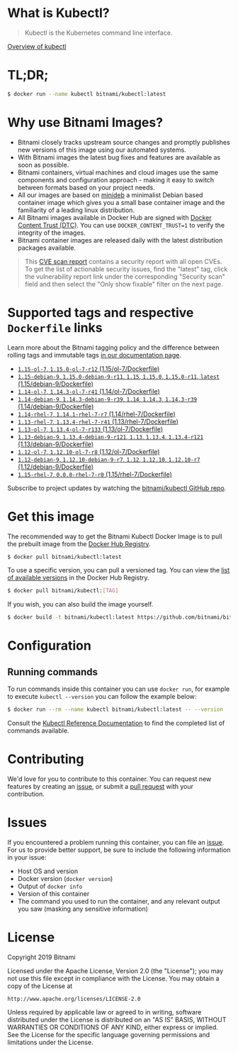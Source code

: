 
# What is Kubectl?

> Kubectl is the Kubernetes command line interface.

[Overview of kubectl](https://kubernetes.io/docs/reference/kubectl/overview/)

# TL;DR;

```bash
$ docker run --name kubectl bitnami/kubectl:latest
```

# Why use Bitnami Images?

* Bitnami closely tracks upstream source changes and promptly publishes new versions of this image using our automated systems.
* With Bitnami images the latest bug fixes and features are available as soon as possible.
* Bitnami containers, virtual machines and cloud images use the same components and configuration approach - making it easy to switch between formats based on your project needs.
* All our images are based on [minideb](https://github.com/bitnami/minideb) a minimalist Debian based container image which gives you a small base container image and the familiarity of a leading linux distribution.
* All Bitnami images available in Docker Hub are signed with [Docker Content Trust (DTC)](https://docs.docker.com/engine/security/trust/content_trust/). You can use `DOCKER_CONTENT_TRUST=1` to verify the integrity of the images.
* Bitnami container images are released daily with the latest distribution packages available.


> This [CVE scan report](https://quay.io/repository/bitnami/kubectl?tab=tags) contains a security report with all open CVEs. To get the list of actionable security issues, find the "latest" tag, click the vulnerability report link under the corresponding "Security scan" field and then select the "Only show fixable" filter on the next page.

# Supported tags and respective `Dockerfile` links

Learn more about the Bitnami tagging policy and the difference between rolling tags and immutable tags [in our documentation page](https://docs.bitnami.com/containers/how-to/understand-rolling-tags-containers/).


* [`1.15-ol-7`, `1.15.0-ol-7-r12` (1.15/ol-7/Dockerfile)](https://github.com/bitnami/bitnami-docker-kubectl/blob/1.15.0-ol-7-r12/1.15/ol-7/Dockerfile)
* [`1.15-debian-9`, `1.15.0-debian-9-r11`, `1.15`, `1.15.0`, `1.15.0-r11`, `latest` (1.15/debian-9/Dockerfile)](https://github.com/bitnami/bitnami-docker-kubectl/blob/1.15.0-debian-9-r11/1.15/debian-9/Dockerfile)
* [`1.14-ol-7`, `1.14.3-ol-7-r41` (1.14/ol-7/Dockerfile)](https://github.com/bitnami/bitnami-docker-kubectl/blob/1.14.3-ol-7-r41/1.14/ol-7/Dockerfile)
* [`1.14-debian-9`, `1.14.3-debian-9-r39`, `1.14`, `1.14.3`, `1.14.3-r39` (1.14/debian-9/Dockerfile)](https://github.com/bitnami/bitnami-docker-kubectl/blob/1.14.3-debian-9-r39/1.14/debian-9/Dockerfile)
* [`1.14-rhel-7`, `1.14.1-rhel-7-r7` (1.14/rhel-7/Dockerfile)](https://github.com/bitnami/bitnami-docker-kubectl/blob/1.14.1-rhel-7-r7/1.14/rhel-7/Dockerfile)
* [`1.13-rhel-7`, `1.13.4-rhel-7-r41` (1.13/rhel-7/Dockerfile)](https://github.com/bitnami/bitnami-docker-kubectl/blob/1.13.4-rhel-7-r41/1.13/rhel-7/Dockerfile)
* [`1.13-ol-7`, `1.13.4-ol-7-r133` (1.13/ol-7/Dockerfile)](https://github.com/bitnami/bitnami-docker-kubectl/blob/1.13.4-ol-7-r133/1.13/ol-7/Dockerfile)
* [`1.13-debian-9`, `1.13.4-debian-9-r121`, `1.13`, `1.13.4`, `1.13.4-r121` (1.13/debian-9/Dockerfile)](https://github.com/bitnami/bitnami-docker-kubectl/blob/1.13.4-debian-9-r121/1.13/debian-9/Dockerfile)
* [`1.12-ol-7`, `1.12.10-ol-7-r8` (1.12/ol-7/Dockerfile)](https://github.com/bitnami/bitnami-docker-kubectl/blob/1.12.10-ol-7-r8/1.12/ol-7/Dockerfile)
* [`1.12-debian-9`, `1.12.10-debian-9-r7`, `1.12`, `1.12.10`, `1.12.10-r7` (1.12/debian-9/Dockerfile)](https://github.com/bitnami/bitnami-docker-kubectl/blob/1.12.10-debian-9-r7/1.12/debian-9/Dockerfile)
* [`1.15-rhel-7`, `0.0.0-rhel-7-r0` (1.15/rhel-7/Dockerfile)](https://github.com/bitnami/bitnami-docker-kubectl/blob/0.0.0-rhel-7-r0/1.15/rhel-7/Dockerfile)

Subscribe to project updates by watching the [bitnami/kubectl GitHub repo](https://github.com/bitnami/bitnami-docker-kubectl).

# Get this image

The recommended way to get the Bitnami Kubectl Docker Image is to pull the prebuilt image from the [Docker Hub Registry](https://hub.docker.com/r/bitnami/kubectl).

```bash
$ docker pull bitnami/kubectl:latest
```

To use a specific version, you can pull a versioned tag. You can view the [list of available versions](https://hub.docker.com/r/bitnami/kubectl/tags/) in the Docker Hub Registry.

```bash
$ docker pull bitnami/kubectl:[TAG]
```

If you wish, you can also build the image yourself.

```bash
$ docker build -t bitnami/kubectl:latest https://github.com/bitnami/bitnami-docker-kubectl.git
```

# Configuration

## Running commands

To run commands inside this container you can use `docker run`, for example to execute `kubectl --version` you can follow the example below:

```bash
$ docker run --rm --name kubectl bitnami/kubectl:latest -- --version
```

Consult the [Kubectl Reference Documentation](https://kubernetes.io/docs/reference/generated/kubectl/kubectl-commands) to find the completed list of commands available.

# Contributing

We'd love for you to contribute to this container. You can request new features by creating an [issue](https://github.com/bitnami/bitnami-docker-kubectl/issues), or submit a [pull request](https://github.com/bitnami/bitnami-docker-kubectl/pulls) with your contribution.

# Issues

If you encountered a problem running this container, you can file an [issue](https://github.com/bitnami/bitnami-docker-kubectl/issues). For us to provide better support, be sure to include the following information in your issue:

- Host OS and version
- Docker version (`docker version`)
- Output of `docker info`
- Version of this container
- The command you used to run the container, and any relevant output you saw (masking any sensitive information)

# License

Copyright 2019 Bitnami

Licensed under the Apache License, Version 2.0 (the "License");
you may not use this file except in compliance with the License.
You may obtain a copy of the License at

    http://www.apache.org/licenses/LICENSE-2.0

Unless required by applicable law or agreed to in writing, software
distributed under the License is distributed on an "AS IS" BASIS,
WITHOUT WARRANTIES OR CONDITIONS OF ANY KIND, either express or implied.
See the License for the specific language governing permissions and
limitations under the License.
